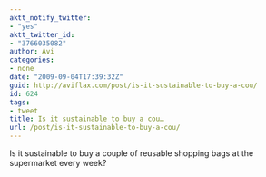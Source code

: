 ```yaml
---
aktt_notify_twitter:
- "yes"
aktt_twitter_id:
- "3766035082"
author: Avi
categories:
- none
date: "2009-09-04T17:39:32Z"
guid: http://aviflax.com/post/is-it-sustainable-to-buy-a-cou/
id: 624
tags:
- tweet
title: Is it sustainable to buy a cou…
url: /post/is-it-sustainable-to-buy-a-cou/
---
```

Is it sustainable to buy a couple of reusable shopping bags at the supermarket every week?